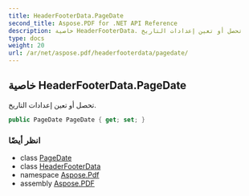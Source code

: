 ```yaml
---
title: HeaderFooterData.PageDate
second_title: Aspose.PDF for .NET API Reference
description: خاصية HeaderFooterData. تحصل أو تعين إعدادات التاريخ
type: docs
weight: 20
url: /ar/net/aspose.pdf/headerfooterdata/pagedate/
---
```

## خاصية HeaderFooterData.PageDate

تحصل أو تعين إعدادات التاريخ.

```csharp
public PageDate PageDate { get; set; }
```

### انظر أيضًا

* class [PageDate](../../pagedate/)
* class [HeaderFooterData](../)
* namespace [Aspose.Pdf](../../../aspose.pdf/)
* assembly [Aspose.PDF](../../../)